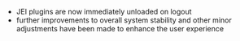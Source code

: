 - JEI plugins are now immediately unloaded on logout
- further improvements to overall system stability and other minor adjustments have been made to enhance the user experience
